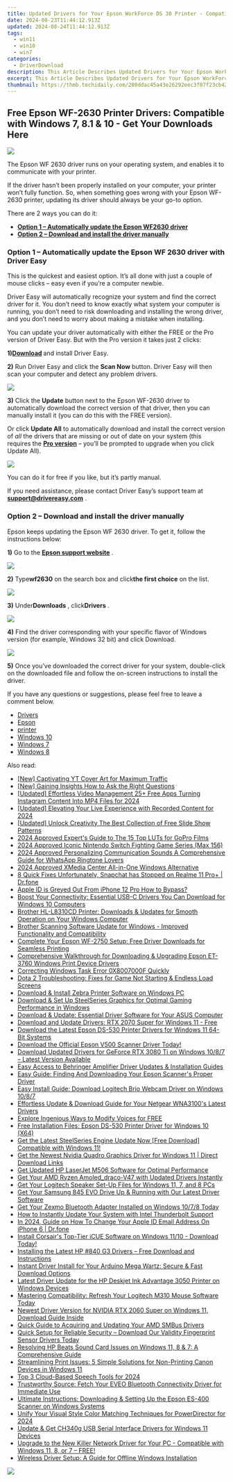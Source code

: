 ```yaml
---
title: Updated Drivers for Your Epson WorkForce DS 30 Printer - Compatible with Windows 11/8/7
date: 2024-08-23T11:44:12.913Z
updated: 2024-08-24T11:44:12.913Z
tags:
  - win11
  - win10
  - win7
categories:
  - DriverDownload
description: This Article Describes Updated Drivers for Your Epson WorkForce DS 30 Printer - Compatible with Windows 11/8/7
excerpt: This Article Describes Updated Drivers for Your Epson WorkForce DS 30 Printer - Compatible with Windows 11/8/7
thumbnail: https://thmb.techidaily.com/280ddac45a43e26292eec3f07f23cb423510585b526fcae65189b9637edf5522.jpg
---
```


## Free Epson WF-2630 Printer Drivers: Compatible with Windows 7, 8.1 & 10 - Get Your Downloads Here

![](https://images.drivereasy.com/wp-content/uploads/2019/10/2019-10-18_11-07-32.jpg)

 The Epson WF 2630 driver runs on your operating system, and enables it to communicate with your printer.

 If the driver hasn’t been properly installed on your computer, your printer won’t fully function. So, when something goes wrong with your Epson WF-2630 printer, updating its driver should always be your go-to option.

There are 2 ways you can do it:

* **[Option 1 – Automatically update the Epson WF2630 driver](https://tools.techidaily.com/drivereasy/download/)**
* **[Option 2 – Download and install the driver manually](https://tools.techidaily.com/drivereasy/download/)**

### **Option 1 – Automatically update** the Epson WF 2630 **driver** with Driver Easy

 This is the quickest and easiest option. It’s all done with just a couple of mouse clicks – easy even if you’re a computer newbie.

 Driver Easy will automatically recognize your system and find the correct driver for it. You don’t need to know exactly what system your computer is running, you don’t need to risk downloading and installing the wrong driver, and you don’t need to worry about making a mistake when installing.

 You can update your driver automatically with either the FREE or the Pro version of Driver Easy. But with the Pro version it takes just 2 clicks:

 **1)[Download](https://tools.techidaily.com/drivereasy/download/) [](https://tools.techidaily.com/drivereasy/download/)**  and install Driver Easy.

**2)** Run Driver Easy and click the **Scan Now** button. Driver Easy will then scan your computer and detect any problem drivers.

![](https://images.drivereasy.com/wp-content/uploads/2019/10/2019-10-17_12-11-59-7.jpg)

**3)** Click the **Update**  button next to the Epson WF-2630 driver to automatically download the correct version of that driver, then you can manually install it (you can do this with the FREE version).

 Or click **Update All** to automatically download and install the correct version of _all_ the drivers that are missing or out of date on your system (this requires the **[Pro version](https://tools.techidaily.com/drivereasy/download/)**  – you’ll be prompted to upgrade when you click Update All).

![](https://images.drivereasy.com/wp-content/uploads/2019/10/2019-10-18_11-03-55.jpg)

 You can do it for free if you like, but it’s partly manual.

 If you need assistance, please contact Driver Easy’s support team at [**support@drivereasy.com**](https://tools.techidaily.com/drivereasy/download/) .

### **Option 2 – Download and install the driver manually**

 Epson keeps updating the Epson WF 2630 driver. To get it, follow the instructions below:

**1)** Go to the **[Epson support website](https://epson.com/usa)**  .

![](https://images.drivereasy.com/wp-content/uploads/2019/10/2019-10-18_11-30-53-1024x402.jpg)

**2)** Type**wf2630** on the search box and click**the first choice** on the list.

![](https://images.drivereasy.com/wp-content/uploads/2019/10/2019-10-18_11-31-43-1024x475.jpg)

**3)** Under**Downloads** , click**Drivers** .

![](https://images.drivereasy.com/wp-content/uploads/2019/10/2019-10-18_11-33-46-1024x524.jpg)

**4)** Find the driver corresponding with your specific flavor of Windows version (for example, Windows 32 bit) and click Download.

![](https://images.drivereasy.com/wp-content/uploads/2019/10/2019-10-18_11-33-46-2-1024x329.jpg)

**5)** Once you’ve downloaded the correct driver for your system, double-click on the downloaded file and follow the on-screen instructions to install the driver.

 If you have any questions or suggestions, please feel free to leave a comment below.

* [Drivers](https://tools.techidaily.com/drivereasy/download/)
* [Epson](https://tools.techidaily.com/drivereasy/download/)
* [printer](https://tools.techidaily.com/drivereasy/download/)
* [Windows 10](https://tools.techidaily.com/drivereasy/download/)
* [Windows 7](https://tools.techidaily.com/drivereasy/download/)
* [Windows 8](https://tools.techidaily.com/drivereasy/download/)

<ins class="adsbygoogle"
     style="display:block"
     data-ad-format="autorelaxed"
     data-ad-client="ca-pub-7571918770474297"
     data-ad-slot="1223367746"></ins>



<ins class="adsbygoogle"
     style="display:block"
     data-ad-client="ca-pub-7571918770474297"
     data-ad-slot="8358498916"
     data-ad-format="auto"
     data-full-width-responsive="true"></ins>

<span class="atpl-alsoreadstyle">Also read:</span>
<div><ul>
<li><a href="https://youtube-videos.techidaily.com/new-captivating-yt-cover-art-for-maximum-traffic/"><u>[New] Captivating YT Cover Art for Maximum Traffic</u></a></li>
<li><a href="https://some-knowledge.techidaily.com/new-gaining-insights-how-to-ask-the-right-questions/"><u>[New] Gaining Insights  How to Ask the Right Questions</u></a></li>
<li><a href="https://instagram-video-files.techidaily.com/updated-effortless-video-management-25plus-free-apps-turning-instagram-content-into-mp4-files-for-2024/"><u>[Updated] Effortless Video Management  25+ Free Apps Turning Instagram Content Into MP4 Files for 2024</u></a></li>
<li><a href="https://screen-recording.techidaily.com/updated-elevating-your-live-experience-with-recorded-content-for-2024/"><u>[Updated] Elevating Your Live Experience with Recorded Content for 2024</u></a></li>
<li><a href="https://some-tips.techidaily.com/updated-unlock-creativity-the-best-collection-of-free-slide-show-patterns/"><u>[Updated] Unlock Creativity  The Best Collection of Free Slide Show Patterns</u></a></li>
<li><a href="https://article-posts.techidaily.com/2024-approved-experts-guide-to-the-15-top-luts-for-gopro-films/"><u>2024 Approved  Expert's Guide to The 15 Top LUTs for GoPro Films</u></a></li>
<li><a href="https://on-screen-recording.techidaily.com/2024-approved-iconic-nintendo-switch-fighting-game-series-max-156/"><u>2024 Approved  Iconic Nintendo Switch Fighting Game Series (Max 156)</u></a></li>
<li><a href="https://extra-skills.techidaily.com/2024-approved-personalizing-communication-sounds-a-comprehensive-guide-for-whatsapp-ringtone-lovers/"><u>2024 Approved  Personalizing Communication Sounds  A Comprehensive Guide for WhatsApp Ringtone Lovers</u></a></li>
<li><a href="https://fox-http.techidaily.com/2024-approved-xmedia-center-all-in-one-windows-alternative/"><u>2024 Approved  XMedia Center  All-in-One Windows Alternative</u></a></li>
<li><a href="https://howto.techidaily.com/8-quick-fixes-unfortunately-snapchat-has-stopped-on-realme-11-proplus-drfone-by-drfone-fix-android-problems-fix-android-problems/"><u>8 Quick Fixes Unfortunately, Snapchat has Stopped on Realme 11 Pro+ | Dr.fone</u></a></li>
<li><a href="https://apple-account.techidaily.com/apple-id-is-greyed-out-from-iphone-12-pro-how-to-bypass-by-drfone-ios/"><u>Apple ID is Greyed Out From iPhone 12 Pro How to Bypass?</u></a></li>
<li><a href="https://win-amazing.techidaily.com/boost-your-connectivity-essential-usb-c-drivers-you-can-download-for-windows-10-computers/"><u>Boost Your Connectivity: Essential USB-C Drivers You Can Download for Windows 10 Computers</u></a></li>
<li><a href="https://win-amazing.techidaily.com/brother-hl-l8310cd-printer-downloads-and-updates-for-smooth-operation-on-your-windows-computer/"><u>Brother HL-L8310CD Printer: Downloads & Updates for Smooth Operation on Your Windows Computer</u></a></li>
<li><a href="https://win-amazing.techidaily.com/brother-scanning-software-update-for-windows-improved-functionality-and-compatibility/"><u>Brother Scanning Software Update for Windows - Improved Functionality and Compatibility</u></a></li>
<li><a href="https://win-dash.techidaily.com/complete-your-epson-wf-2750-setup-free-driver-downloads-for-seamless-printing/"><u>Complete Your Epson WF-2750 Setup: Free Driver Downloads for Seamless Printing</u></a></li>
<li><a href="https://win-amazing.techidaily.com/comprehensive-walkthrough-for-downloading-and-upgrading-epson-et-3760-windows-print-device-drivers/"><u>Comprehensive Walkthrough for Downloading & Upgrading Epson ET-3760 Windows Print Device Drivers</u></a></li>
<li><a href="https://windows11.techidaily.com/correcting-windows-task-error-0x8007000f-quickly/"><u>Correcting Windows Task Error 0X8007000F Quickly</u></a></li>
<li><a href="https://win-able.techidaily.com/dota-2-troubleshooting-fixes-for-game-not-starting-and-endless-load-screens/"><u>Dota 2 Troubleshooting: Fixes for Game Not Starting & Endless Load Screens</u></a></li>
<li><a href="https://hardware-updates.techidaily.com/download-and-install-zebra-printer-software-on-windows-pc/"><u>Download & Install Zebra Printer Software on Windows PC</u></a></li>
<li><a href="https://win-amazing.techidaily.com/download-and-set-up-steelseries-graphics-for-optimal-gaming-performance-in-windows/"><u>Download & Set Up SteelSeries Graphics for Optimal Gaming Performance in Windows</u></a></li>
<li><a href="https://win-amazing.techidaily.com/download-and-update-essential-driver-software-for-your-asus-computer/"><u>Download & Update: Essential Driver Software for Your ASUS Computer</u></a></li>
<li><a href="https://win-amazing.techidaily.com/download-and-update-drivers-rtx-2070-super-for-windows-11-free/"><u>Download and Update Drivers: RTX 2070 Super for Windows 11 - Free</u></a></li>
<li><a href="https://win-amazing.techidaily.com/download-the-latest-epson-ds-530-printer-drivers-for-windows-11-64-bit-systems/"><u>Download the Latest Epson DS-530 Printer Drivers for Windows 11 64-Bit Systems</u></a></li>
<li><a href="https://win-amazing.techidaily.com/download-the-official-epson-v500-scanner-driver-today/"><u>Download the Official Epson V500 Scanner Driver Today!</u></a></li>
<li><a href="https://win-amazing.techidaily.com/download-updated-drivers-for-geforce-rtx-3080-ti-on-windows-1087-latest-version-available/"><u>Download Updated Drivers for GeForce RTX 3080 Ti on Windows 10/8/7 – Latest Version Available</u></a></li>
<li><a href="https://win-amazing.techidaily.com/easy-access-to-behringer-amplifier-driver-updates-and-installation-guides/"><u>Easy Access to Behringer Amplifier Driver Updates & Installation Guides</u></a></li>
<li><a href="https://win-amazing.techidaily.com/easy-guide-finding-and-downloading-your-epson-scanners-proper-driver/"><u>Easy Guide: Finding And Downloading Your Epson Scanner's Proper Driver</u></a></li>
<li><a href="https://win-amazing.techidaily.com/easy-install-guide-download-logitech-brio-webcam-driver-on-windows-1087/"><u>Easy Install Guide: Download Logitech Brio Webcam Driver on Windows 10/8/7</u></a></li>
<li><a href="https://win-amazing.techidaily.com/effortless-update-and-download-guide-for-your-netgear-wna3100s-latest-drivers/"><u>Effortless Update & Download Guide for Your Netgear WNA3100's Latest Drivers</u></a></li>
<li><a href="https://extra-lessons.techidaily.com/explore-ingenious-ways-to-modify-voices-for-free/"><u>Explore Ingenious Ways to Modify Voices for FREE</u></a></li>
<li><a href="https://win-amazing.techidaily.com/free-installation-files-epson-ds-530-printer-driver-for-windows-10-x64/"><u>Free Installation Files: Epson DS-530 Printer Driver for Windows 10 (X64)</u></a></li>
<li><a href="https://win-amazing.techidaily.com/1722958753704-get-the-latest-steelseries-engine-update-now-free-download-compatible-with-windows-11/"><u>Get the Latest SteelSeries Engine Update Now [Free Download] Compatible with Windows 11!</u></a></li>
<li><a href="https://win-amazing.techidaily.com/get-the-newest-nvidia-quadro-graphics-driver-for-windows-11-direct-download-links/"><u>Get the Newest Nvidia Quadro Graphics Driver for Windows 11 | Direct Download Links</u></a></li>
<li><a href="https://win-amazing.techidaily.com/get-updated-hp-laserjet-m506-software-for-optimal-performance/"><u>Get Updated HP LaserJet M506 Software for Optimal Performance</u></a></li>
<li><a href="https://win-amazing.techidaily.com/get-your-amd-ryzen-amoleddraco-v47-with-updated-drivers-instantly/"><u>Get Your AMD Ryzen Amoled_draco-V47 with Updated Drivers Instantly</u></a></li>
<li><a href="https://win-amazing.techidaily.com/get-your-logitech-speaker-set-up-files-for-windows-11-7-and-8-pcs/"><u>Get Your Logitech Speaker Set-Up Files for Windows 11, 7, and 8 PCs</u></a></li>
<li><a href="https://win-amazing.techidaily.com/1722973853239-get-your-samsung-845-evo-drive-up-and-running-with-our-latest-driver-software/"><u>Get Your Samsung 845 EVO Drive Up & Running with Our Latest Driver Software</u></a></li>
<li><a href="https://win-amazing.techidaily.com/1722975693273-get-your-zexmo-bluetooth-adapter-installed-on-windows-1078-today/"><u>Get Your Zexmo Bluetooth Adapter Installed on Windows 10/7/8 Today</u></a></li>
<li><a href="https://win-amazing.techidaily.com/how-to-instantly-update-your-system-with-intel-thunderbolt-support/"><u>How to Instantly Update Your System with Intel Thunderbolt Support</u></a></li>
<li><a href="https://iphone-unlock.techidaily.com/in-2024-guide-on-how-to-change-your-apple-id-email-address-on-iphone-6-drfone-by-drfone-ios/"><u>In 2024, Guide on How To Change Your Apple ID Email Address On iPhone 6 | Dr.fone</u></a></li>
<li><a href="https://win-amazing.techidaily.com/1722964197774-install-corsairs-top-tier-icue-software-on-windows-1110-download-today/"><u>Install Corsair's Top-Tier iCUE Software on Windows 11/10 - Download Today!</u></a></li>
<li><a href="https://win-amazing.techidaily.com/installing-the-latest-hp-840-g3-drivers-free-download-and-instructions/"><u>Installing the Latest HP #840 G3 Drivers – Free Download and Instructions</u></a></li>
<li><a href="https://win-amazing.techidaily.com/instant-driver-install-for-your-arduino-mega-wartz-secure-and-fast-download-options/"><u>Instant Driver Install for Your Arduino Mega Wartz: Secure & Fast Download Options</u></a></li>
<li><a href="https://win-amazing.techidaily.com/latest-driver-update-for-the-hp-deskjet-ink-advantage-3050-printer-on-windows-devices/"><u>Latest Driver Update for the HP Deskjet Ink Advantage 3050 Printer on Windows Devices</u></a></li>
<li><a href="https://win-amazing.techidaily.com/1722965546729-mastering-compatibility-refresh-your-logitech-m310-mouse-software-today/"><u>Mastering Compatibility: Refresh Your Logitech M310 Mouse Software Today</u></a></li>
<li><a href="https://win-amazing.techidaily.com/newest-driver-version-for-nvidia-rtx-2060-super-on-windows-11-download-guide-inside/"><u>Newest Driver Version for NVIDIA RTX 2060 Super on Windows 11, Download Guide Inside</u></a></li>
<li><a href="https://win-amazing.techidaily.com/quick-guide-to-acquiring-and-updating-your-amd-smbus-drivers/"><u>Quick Guide to Acquiring and Updating Your AMD SMBus Drivers</u></a></li>
<li><a href="https://win-amazing.techidaily.com/1722959873627-quick-setup-for-reliable-security-download-our-validity-fingerprint-sensor-drivers-today/"><u>Quick Setup for Reliable Security – Download Our Validity Fingerprint Sensor Drivers Today</u></a></li>
<li><a href="https://win-amazing.techidaily.com/resolving-hp-beats-sound-card-issues-on-windows-11-8-and-7-a-comprehensive-guide/"><u>Resolving HP Beats Sound Card Issues on Windows 11, 8 & 7: A Comprehensive Guide</u></a></li>
<li><a href="https://printer-issues.techidaily.com/streamlining-print-issues-5-simple-solutions-for-non-printing-canon-devices-in-windows-11/"><u>Streamlining Print Issues: 5 Simple Solutions for Non-Printing Canon Devices in Windows 11</u></a></li>
<li><a href="https://screen-mirroring-recording.techidaily.com/top-3-cloud-based-speech-tools-for-2024/"><u>Top 3 Cloud-Based Speech Tools for 2024</u></a></li>
<li><a href="https://win-amazing.techidaily.com/trustworthy-source-fetch-your-eveo-bluetooth-connectivity-driver-for-immediate-use/"><u>Trustworthy Source: Fetch Your EVEO Bluetooth Connectivity Driver for Immediate Use</u></a></li>
<li><a href="https://win-amazing.techidaily.com/ultimate-instructions-downloading-and-setting-up-the-epson-es-400-scanner-on-windows-systems/"><u>Ultimate Instructions: Downloading & Setting Up the Epson ES-400 Scanner on Windows Systems</u></a></li>
<li><a href="https://video-ai-editor.techidaily.com/unify-your-visual-style-color-matching-techniques-for-powerdirector-for-2024/"><u>Unify Your Visual Style Color Matching Techniques for PowerDirector for 2024</u></a></li>
<li><a href="https://win-amazing.techidaily.com/update-and-get-ch340g-usb-serial-interface-drivers-for-windows-11-devices/"><u>Update & Get CH340g USB Serial Interface Drivers for Windows 11 Devices</u></a></li>
<li><a href="https://win-amazing.techidaily.com/upgrade-to-the-new-killer-network-driver-for-your-pc-compatible-with-windows-11-8-or-7-free/"><u>Upgrade to the New Killer Network Driver for Your PC - Compatible with Windows 11, 8, or 7 – FREE!</u></a></li>
<li><a href="https://win-amazing.techidaily.com/wireless-driver-setup-a-guide-for-offline-windows-installation/"><u>Wireless Driver Setup: A Guide for Offline Windows Installation</u></a></li>
</ul></div>

<!-- affiliate ads begin -->
<a href="https://secure.2checkout.com/order/checkout.php?PRODS=4620778&QTY=1&AFFILIATE=108875&CART=1"><img src="https://secure.avangate.com/images/merchant/07dd4d5a72f5740ef0f035f201951476/728__90banner.jpg" border="0"></a>
<!-- affiliate ads end -->